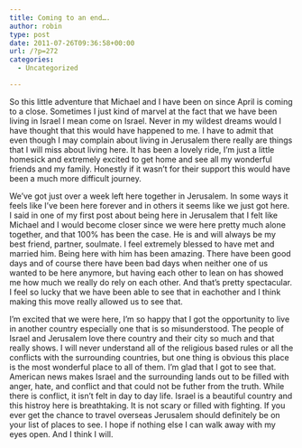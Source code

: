 ```yaml
---
title: Coming to an end….
author: robin
type: post
date: 2011-07-26T09:36:58+00:00
url: /?p=272
categories:
  - Uncategorized

---
```

So this little adventure that Michael and I have been on since April is coming to a close. Sometimes I just kind of marvel at the fact that we have been living in Israel I mean come on Israel. Never in my wildest dreams would I have thought that this would have happened to me. I have to admit that even though I may complain about living in Jerusalem there really are things that I will miss about living here. It has been a lovely ride, I&#8217;m just a little homesick and extremely excited to get home and see all my wonderful friends and my family. Honestly if it wasn&#8217;t for their support this would have been a much more difficult journey.

We&#8217;ve got just over a week left here together in Jerusalem. In some ways it feels like I&#8217;ve been here forever and in others it seems like we just got here. I said in one of my first post about being here in Jerusalem that I felt like Michael and I would become closer since we were here pretty much alone together, and that 100% has been the case. He is and will always be my best friend, partner, soulmate. I feel extremely blessed to have met and married him. Being here with him has been amazing. There have been good days and of course there have been bad days when neither one of us wanted to be here anymore, but having each other to lean on has showed me how much we really do rely on each other. And that&#8217;s pretty spectacular. I feel so lucky that we have been able to see that in eachother and I think making this move really allowed us to see that.

I&#8217;m excited that we were here, I&#8217;m so happy that I got the opportunity to live in another country especially one that is so misunderstood. The people of Israel and Jerusalem love there country and their city so much and that really shows. I will never understand all of the religious based rules or all the conflicts with the surrounding countries, but one thing is obvious this place is the most wonderful place to all of them. I&#8217;m glad that I got to see that. American news makes Israel and the surrounding lands out to be filled with anger, hate, and conflict and that could not be futher from the truth. While there is conflict, it isn&#8217;t felt in day to day life. Israel is a beautiful country and this histroy here is breathtaking. It is not scary or filled with fighting. If you ever get the chance to travel overseas Jerusalem should definitely be on your list of places to see. I hope if nothing else I can walk away with my eyes open. And I think I will.